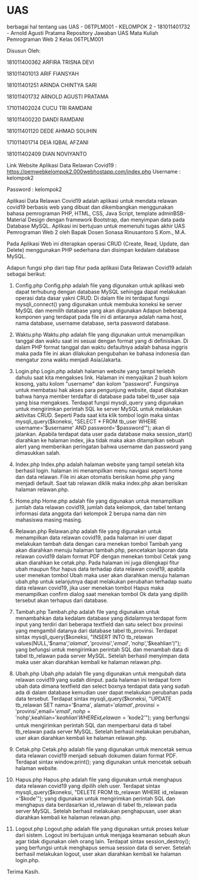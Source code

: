 # UAS
berbagai hal tentang uas
UAS - 06TPLM001 - KELOMPOK 2 - 181011401732 - Arnold Agusti Pratama
Repository Jawaban UAS Mata Kuliah Pemrograman Web 2 Kelas 06TPLM001

Disusun Oleh:

181011400362 ARFIRA TRISNA DEVI

181011401013 ARIF FIANSYAH

181011401251 ARINDA CHINTYA SARI

181011401732 ARNOLD AGUSTI PRATAMA

171011402024 CUCU TRI RAMDANI

181011400220 DANDI RAMDANI

181011401120 DEDE AHMAD SOLIHIN

171011401714 DEIA IQBAL AFZANI

181011402409 DIAN NOVIYANTO

Link Website Aplikasi Data Relawan Covid19 : https://pemwebkelompok2.000webhostapp.com/index.php
Username : kelompok2

Password : kelompok2

Aplikasi Data Relawan Covid19 adalah aplikasi untuk mendata relawan covid19 berbasis web yang dibuat dan dikembangkan menggunakan bahasa pemrograman PHP, HTML, CSS, Java Script, template adminBSB-Material Design dengan framework Bootstrap, dan menyimpan data pada Database MySQL. Aplikasi ini bertujuan untuk memenuhi tugas akhir UAS Pemrograman Web 2 oleh Bapak Dosen Sonasa Rinusantoro S.Kom., M.A.

Pada Aplikasi Web ini diterapkan operasi CRUD (Create, Read, Update, dan Delete) menggunakan PHP sederhana dan disimpan kedalam database MySQL.

Adapun fungsi php dari tiap fitur pada aplikasi Data Relawan Covid19 adalah sebagai berikut:

1. Config.php
Config.php adalah file yang digunakan untuk aplikasi web dapat terhubung dengan database MySQL sehingga dapat melakukan operasi data dasar yakni CRUD. Di dalam file ini terdapat fungsi mysqli_connect() yang digunakan untuk membuka koneksi ke server MySQL dan memilih database yang akan digunakan Adapun beberapa komponen yang terdapat pada file ini di antaranya adalah nama host, nama database, username database, serta password database.

2. Waktu.php
Waktu.php adalah file yang digunakan untuk menampilkan tanggal dan waktu saat ini sesuai dengan format yang di definisikan. Di dalam PHP format tanggal dan waktu defaultnya adalah bahasa inggris maka pada file ini akan dilakukan pengubahan ke bahasa indonesia dan mengatur zona waktu menjadi Asia/Jakarta.

3. Login.php
Login.php adalah halaman website yang tampil terlebih dahulu saat kita mengakses link. Halaman ini menyajikan 2 buah kolom kosong, yaitu kolom "username" dan kolom "password". Fungsinya untuk membatasi hak akses para pengunjung website, dapat dikatakan bahwa hanya member terdaftar di database pada tabel tb_user saja yang bisa mengakses. Terdapat fungsi mysqli_query yang digunakan untuk mengirimkan perintah SQL ke server MySQL untuk melakukan aktivitas CRUD. Seperti Pada saat kita klik tombol login maka sintax mysqli_query($koneksi, "SELECT * FROM tb_user WHERE username='$username' AND password='$password'"); akan di jalankan. Apabila terdapat data user pada database maka session_start() diarahkan ke halaman index, jika tidak maka akan ditampilkan sebuah alert yang memberikan peringatan bahwa username dan password yang dimasukkan salah.

4. Index.php
Index.php adalah halaman website yang tampil setelah kita berhasil login. halaman ini menampilkan menu navigasi seperti home dan data relawan. File ini akan otomatis berisikan home.php yang menjadi default. Saat tab relawan diklik maka index.php akan berisikan halaman relawan.php.

5. Home.php
Home.php adalah file yang digunakan untuk menampilkan jumlah data relawan covid19, jumlah data kelompok, dan tabel tentang informasi data anggota dari kelompok 2 berupa nama dan nim mahasiswa masing masing.

6. Relawan.php
Relawan.php adalah file yang digunakan untuk menampilkan data relawan covid19, pada halaman ini user dapat melakukan tambah data dengan cara menekan tombol Tambah yang akan diarahkan menuju halaman tambah.php, pencetakan laporan data relawan covid19 dalam format PDF dengan menekan tombol Cetak yang akan diarahkan ke cetak.php. Pada halaman ini juga dilengkapi fitur ubah maupun fitur hapus data terhadap data relawan covid19, apabila user menekan tombol Ubah maka user akan diarahkan menuju halaman ubah.php untuk selanjutnya dapat melakukan perubahan terhadap suatu data relawan covid19, jika user menekan tombol Hapus maka menampilkan confirm dialog saat menekan tombol Ok data yang dipilih tersebut akan terhapus dari database.

7. Tambah.php
Tambah.php adalah file yang digunakan untuk menambahkan data kedalam database yang didalamnya terdapat form input yang terdiri dari beberapa textfield dan satu select box provinsi yang mengambil datanya dari database tabel tb_provinsi. Terdapat sintax mysqli_query($koneksi, "INSERT INTO tb_relawan values(NULL,'$nama','$alamat','$provinsi','$email','$nohp','$keahlian')"); yang befungsi untuk mengirimkan perintah SQL dan menambah data di tabel tb_relawan pada server MySQL. Setelah berhasil menyimpan data maka user akan diarahkan kembali ke halaman relawan.php.

8. Ubah.php
Ubah.php adalah file yang digunakan untuk mengubah data relawan covid19 yang sudah diinput. pada halaman ini terdapat form ubah data dimana textfield dan select boxnya terdapat data yang sudah ada di dalam database kemudian user dapat melakukan perubahan pada data tersebut. Terdapat sintax mysqli_query($koneksi, "UPDATE tb_relawan SET nama='$nama', alamat='$alamat', provinsi='$provinsi',email='$email', nohp='$nohp',keahlian='$keahlian' WHERE id_relawan='$kode2'"); yang berfungsi untuk mengirimkan perintah SQL dan memperbarui data di tabel tb_relawan pada server MySQL. Setelah berhasil melakukan perubahan, user akan diarahkan kembali ke halaman relawan.php.

9. Cetak.php
Cetak.php adalah file yang digunakan untuk mencetak semua data relawan covid19 menjadi sebuah dokumen dalam format PDF. Terdapat sintax window.print(); yang digunakan untuk mencetak sebuah halaman website.

10. Hapus.php
Hapus.php adalah file yang digunakan untuk menghapus data relawan covid19 yang dipilih oleh user. Terdapat sintax mysqli_query($koneksi, "DELETE FROM tb_relawan WHERE id_relawan ='$kode'"); yang digunakan untuk mengirimkan perintah SQL dan menghapus data berdasarkan id_relawan di tabel tb_relawan pada server MySQL. Setelah berhasil melakukan penghapusan, user akan diarahkan kembali ke halaman relawan.php.

11. Logout.php
Logout.php adalah file yang digunakan untuk proses keluar dari sistem. Logout ini bertujuan untuk menjaga keamanan sebuah akun agar tidak digunakan oleh orang lain. Terdapat sintax session_destroy(); yang berfungsi untuk menghapus semua session data di server. Setelah berhasil melakukan logout, user akan diarahkan kembali ke halaman login.php.

Terima Kasih.
